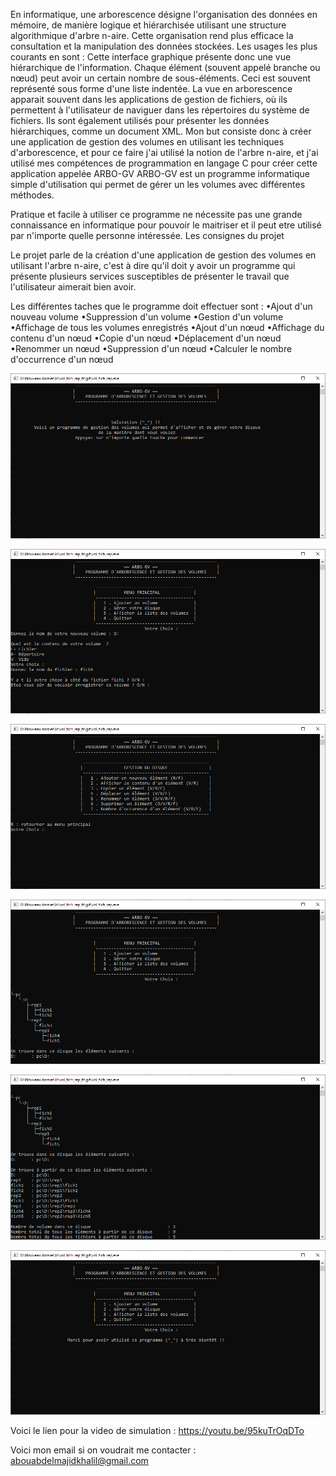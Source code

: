 En informatique, une arborescence désigne l'organisation des données en mémoire, de manière logique et hiérarchisée utilisant une structure algorithmique d'arbre n-aire. Cette organisation rend plus efficace la consultation et la manipulation des données stockées. Les usages les plus courants en sont :
Cette interface graphique présente donc une vue hiérarchique de l'information. Chaque élément (souvent appelé branche ou nœud) peut avoir un certain nombre de sous-éléments. Ceci est souvent représenté sous forme d'une liste indentée.
La vue en arborescence apparait souvent dans les applications de gestion de fichiers, où ils permettent à l'utilisateur de naviguer dans les répertoires du système de fichiers. Ils sont également utilisés pour présenter les données hiérarchiques, comme un document XML.
Mon but consiste donc à créer une application de gestion des volumes en utilisant les techniques d'arborescence, et pour ce faire j'ai utilisé la notion de l'arbre n-aire, et j'ai utilisé mes compétences de programmation en langage C pour créer cette application appelée ARBO-GV
ARBO-GV est un programme informatique simple d'utilisation qui permet de gérer un les volumes avec différentes méthodes.

Pratique et facile à utiliser ce programme ne nécessite pas une grande connaissance en informatique pour pouvoir le maitriser et il peut etre utilisé par n'importe quelle personne intéressée.
Les consignes du projet

Le projet parle de la création d'une application de gestion des volumes en utilisant l'arbre n-aire, c'est à dire qu'il doit y avoir un programme qui présente plusieurs services susceptibles de présenter le travail que l'utilisateur aimerait bien avoir.

Les différentes taches que le programme doit effectuer sont :
•Ajout d'un nouveau volume
•Suppression d'un volume
•Gestion d'un volume
•Affichage de tous les volumes enregistrés
•Ajout d'un nœud
•Affichage du contenu d'un nœud
•Copie d'un nœud
•Déplacement d'un nœud
•Renommer un nœud
•Suppression d'un nœud
•Calculer le nombre d'occurrence d'un nœud

<p align="center">
  <img src="/0.png">
</p>
<p align="center">
  <img src="/1.png">
</p>
<p align="center">
  <img src="/2.png">
</p>
<p align="center">
  <img src="/5.png">
</p>
<p align="center">
  <img src="/3.png">
</p>
<p align="center">
  <img src="/4.png">
</p>

Voici le lien pour la video de simulation :  https://youtu.be/95kuTrOqDTo

Voici mon email si on voudrait me contacter : abouabdelmajidkhalil@gmail.com
